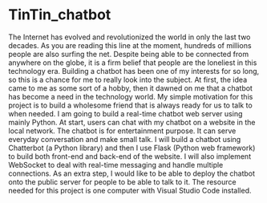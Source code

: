 # TinTin_chatbot

The Internet has evolved and revolutionized the world in only the last two decades. As you are reading this line at the moment, hundreds of millions people
are also surfing the net. Despite being able to be connected from anywhere on
the globe, it is a firm belief that people are the loneliest in this technology era.
Building a chatbot has been one of my interests for so long, so this is a
chance for me to really look into the subject. At first, the idea came to me as
some sort of a hobby, then it dawned on me that a chatbot has become a
need in the technology world. My simple motivation for this project is to build a
wholesome friend that is always ready for us to talk to when needed.
I am going to build a real-time chatbot web server using mainly Python. At
start, users can chat with my chatbot on a website in the local network. The
chatbot is for entertainment purpose. It can serve everyday conversation and
make small talk. I will build a chatbot using Chatterbot (a Python library) and
then I use Flask (Python web framework) to build both front-end and back-end
of the website. I will also implement WebSocket to deal with real-time messaging and handle multiple connections. As an extra step, I would like to be able
to deploy the chatbot onto the public server for people to be able to talk to it.
The resource needed for this project is one computer with Visual Studio Code
installed.
